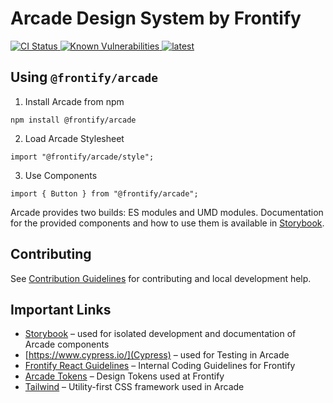 # Arcade Design System by Frontify

<a href="https://github.com/Frontify/react-components/actions/workflows/continuous-integration.yml">
    <img src="https://github.com/Frontify/react-components/actions/workflows/continuous-integration.yml/badge.svg" alt="CI Status" />
</a>
<a href="https://snyk.io/test/github/Frontify/react-components">
    <img src="https://snyk.io/test/github/Frontify/react-components/badge.svg" alt="Known Vulnerabilities" />
</a>
<a href="https://github.com/Frontify/arcade/blob/main/README.md" title="latest">
    <img alt="latest" src="https://img.shields.io/npm/v/@frontify/arcade/latest.svg" />
</a>

## Using `@frontify/arcade`

1. Install Arcade from npm

```
npm install @frontify/arcade
```

2. Load Arcade Stylesheet

```
import "@frontify/arcade/style";
```

3. Use Components

```
import { Button } from "@frontify/arcade";
```

Arcade provides two builds: ES modules and UMD modules. Documentation for the provided components and how to use them is available in [Storybook](https://arcade-components.frontify.com/).

## Contributing

See [Contribution Guidelines](CONTRIBUTING.md) for contributing and local development help.

## Important Links

-   [Storybook](https://storybook.js.org/docs/react/get-started/introduction) – used for isolated development and documentation of Arcade components
-   [https://www.cypress.io/](Cypress) – used for Testing in Arcade
-   [Frontify React Guidelines](https://www.notion.so/React-Architecture-0ce55540be0b48fa88a2c3848e35eb81) – Internal Coding Guidelines for Frontify
-   [Arcade Tokens](https://github.com/Frontify/arcade-tokens) – Design Tokens used at Frontify
-   [Tailwind](https://tailwindcss.com/docs) – Utility-first CSS framework used in Arcade

